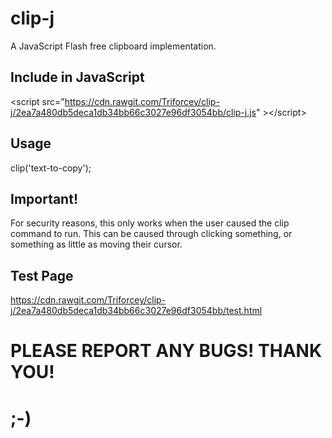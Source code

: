 # clip-j
A JavaScript Flash free clipboard implementation.
## Include in JavaScript
&lt;script src="https://cdn.rawgit.com/Triforcey/clip-j/2ea7a480db5deca1db34bb66c3027e96df3054bb/clip-j.js" &gt;&lt;/script&gt;
## Usage
clip('text-to-copy');
## Important!
For security reasons, this only works when the user caused the clip command to run. This can be caused through clicking something, or something as little as moving their cursor.
## Test Page
https://cdn.rawgit.com/Triforcey/clip-j/2ea7a480db5deca1db34bb66c3027e96df3054bb/test.html
# PLEASE REPORT ANY BUGS! THANK YOU!
# ;-)
